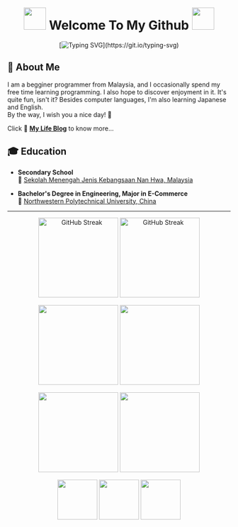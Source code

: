 <h1 align="center"><img height="50" src="https://media.tenor.com/rdDl7LftU8QAAAAj/monokuma-danganronpa.gif" /> Welcome To My Github <img height="50" src="https://media.tenor.com/rdDl7LftU8QAAAAj/monokuma-danganronpa.gif" /> </h1>

<div align="center">

[![Typing SVG](https://readme-typing-svg.demolab.com?font=Flavors&size=18&duration=1000&pause=1000&color=D79764&background=00000000&center=true&vCenter=true&width=435&height=30&separator=%3C&lines=Commit+your+way+to+the+Lord;%3CTrust+in+Him+and+He+will+do+this.)](https://git.io/typing-svg)

<div align="left">

## 🌻 About Me    
<p> I am a begginer programmer from Malaysia, and I occasionally spend my free time learning programming. I also hope to discover enjoyment in it. It's quite fun, isn't it? Besides computer languages, I'm also learning Japanese and English. <br>
By the way, I wish you a nice day! 🥂</p>   
Click 🎐 <a href="https://cwteng1005.github.io/WT_Blog/"><b>My Life Blog</b></a> to know more...
     
## 🎓 Education  
- **Secondary School**   
  🏫 <a href="https://sites.google.com/view/smjknh">Sekolah Menengah Jenis Kebangsaan Nan Hwa, Malaysia</a>

- **Bachelor's Degree in Engineering, Major in E-Commerce**   
  🏫 <a href="https://en.nwpu.edu.cn/">Northwestern Polytechnical University, China</a>
---  

<div align="center">
     
<a href="https://git.io/streak-stats#gh-light-mode-only"><img height="180" src="https://streak-stats.demolab.com?user=CWTeng1005&theme=moltack&hide_border=true&card_width=890&stroke=7A1021" alt="GitHub Streak"/></a>
<a href="https://git.io/streak-stats#gh-dark-mode-only"><img height="180" src="https://streak-stats.demolab.com?user=CWTeng1005&theme=apprentice&hide_border=true&card_width=890&background=915151" alt="GitHub Streak" /></a>

<a href="https://github.com/anuraghazra/github-readme-stats#gh-light-mode-only"><img height="180" src="https://github-readme-stats.vercel.app/api?username=CWTeng1005&show_icons=true&theme=moltack" /></a>
<a href="https://github.com/anuraghazra/github-readme-stats#gh-light-mode-only"><img height="180" src="https://github-readme-stats.vercel.app/api/top-langs/?username=CWTeng1005&theme=moltack&layout=compact&card_width=300"/></a>

<a href="https://github.com/anuraghazra/github-readme-stats#gh-dark-mode-only"><img height="180" src="https://github-readme-stats.vercel.app/api?username=CWTeng1005&show_icons=true&theme=rose" /></a>
<a href="https://github.com/anuraghazra/github-readme-stats#gh-dark-mode-only"><img height="180" src="https://github-readme-stats.vercel.app/api/top-langs/?username=CWTeng1005&theme=rose&layout=compact&card_width=300" /></a>

<img height="90" src="https://media.tenor.com/vafOLwS0j0sAAAAj/star-y%C4%B1ld%C4%B1z.gif" />
<a href="https://github.com/ryo-ma/github-profile-trophy"><img height="90" src="https://github-profile-trophy.vercel.app/?username=CWTeng1005&row=1&column=7&no-bg=true&no-frame=true&theme=juicyfresh" /></a>
<img height="90" src="https://media.tenor.com/vafOLwS0j0sAAAAj/star-y%C4%B1ld%C4%B1z.gif" />
